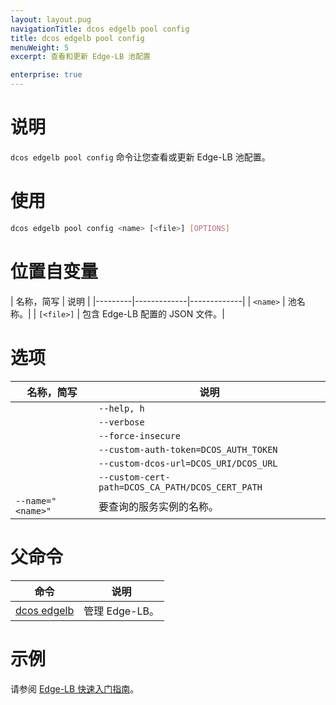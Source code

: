 ```yaml
---
layout: layout.pug
navigationTitle: dcos edgelb pool config
title: dcos edgelb pool config
menuWeight: 5
excerpt: 查看和更新 Edge-LB 池配置

enterprise: true
---
```



# 说明
`dcos edgelb pool config` 命令让您查看或更新 Edge-LB 池配置。

# 使用

```bash
dcos edgelb pool config <name> [<file>] [OPTIONS]
```

# 位置自变量

| 名称，简写 | 说明 |
|---------|-------------|-------------|
| `<name>` | 池名称。|
| `[<file>]` | 包含 Edge-LB 配置的 JSON 文件。|

# 选项

| 名称，简写 | 说明 |
|---------|------------|
| | `--help, h` | 显示使用情况。|
| | `--verbose` | 启用额外的请求和响应记录。|
| | `--force-insecure` | 在查询服务时允许未经验证的 TLS 证书。|
| | `--custom-auth-token=DCOS_AUTH_TOKEN` | 指定在查询服务时使用的自定义授权令牌。|
| | `--custom-dcos-url=DCOS_URI/DCOS_URL` | 指定在查询服务时使用的自定义群集 URL。|
| | `--custom-cert-path=DCOS_CA_PATH/DCOS_CERT_PATH` | 指定在查询服务时使用的自定义 TLS CA 证书文件。|
| `--name=" <name>"` | 要查询的服务实例的名称。|

# 父命令

| 命令 | 说明 |
|---------|-------------|
| [dcos edgelb](/1.11/cli/command-reference/dcos-edgelb/) | 管理 Edge-LB。|

# 示例

请参阅 [Edge-LB 快速入门指南](/1.11/networking/edge-lb/quickstart/)。
